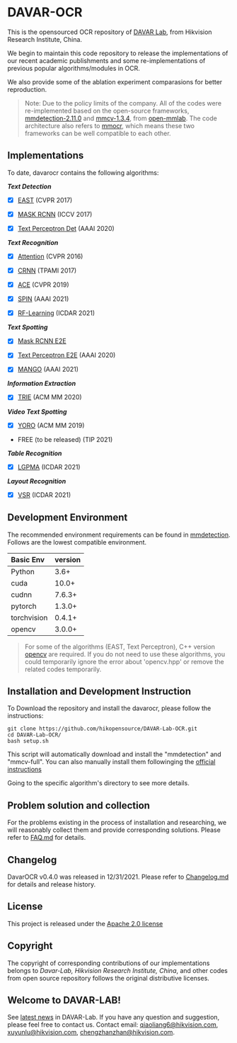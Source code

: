 # DAVAR-OCR

This is the opensourced OCR repository of [DAVAR Lab](https://davar-lab.github.io/), from Hikvision Research Institute, China. 

We begin to maintain this code repository to release the implementations of our recent academic publishments and some re-implementations of previous popular algorithms/modules in OCR. 

We also provide some of the ablation experiment comparasions for better reproduction. 

> Note: Due to the policy limits of the company. All of the codes were re-implemented based on the open-source frameworks, [mmdetection-2.11.0](https://github.com/open-mmlab/mmdetection/releases/tag/v2.11.0) and [mmcv-1.3.4](https://github.com/open-mmlab/mmcv/releases/tag/v1.3.4), from [open-mmlab](https://github.com/open-mmlab "open-mmlab"). The code architecture also refers to [mmocr](https://github.com/open-mmlab/mmocr), which means these two frameworks can be well compatible to each other.

## Implementations
To date, davarocr contains the following algorithms:

***Text Detection***

- [x] [EAST](demo/text_detection/east) (CVPR 2017)

- [x] [MASK RCNN](demo/text_detection/mask_rcnn_det) (ICCV 2017)

- [x] [Text Perceptron Det](demo/text_detection/text_perceptron_det) (AAAI 2020)

***Text Recognition***

- [x] [Attention](demo/text_recognition/__base__) (CVPR 2016)

- [x] [CRNN](demo/text_recognition/__base__) (TPAMI 2017)

- [x] [ACE](demo/text_recognition/ace) (CVPR 2019)

- [x] [SPIN](demo/text_recognition/spin) (AAAI 2021)

- [x] [RF-Learning](demo/text_recognition/rflearning) (ICDAR 2021)

***Text Spotting***

- [x] [Mask RCNN E2E](demo/text_spotting/mask_rcnn_spot/) 

- [x] [Text Perceptron E2E](demo/text_spotting/text_perceptron_spot/) (AAAI 2020)

- [x] [MANGO](demo/text_spotting/mango) (AAAI 2021)

***Information Extraction***

- [x] [TRIE](demo/text_ie/trie) (ACM MM 2020)

***Video Text Spotting***

- [x] [YORO](demo/videotext/yoro) (ACM MM 2019)

- FREE (to be released) (TIP 2021)


***Table Recognition***

- [x] [LGPMA](demo/table_recognition/lgpma) (ICDAR 2021)

***Layout Recognition***

- [x] [VSR](demo/text_layout/VSR) (ICDAR 2021)


## Development Environment
The recommended environment requirements can be found in [mmdetection](https://github.com/open-mmlab/mmdetection/). Follows are the lowest compatible environment.

| Basic Env   | version |
| :---------- | ------- |
| Python      | 3.6+    |
| cuda        | 10.0+   |
| cudnn       | 7.6.3+  |
| pytorch     | 1.3.0+  |
| torchvision | 0.4.1+  |
| opencv      | 3.0.0+  |

> For some of the algorithms (EAST, Text Perceptron), C++ version [opencv](https://opencv.org/) are required. If you do not need to use these algorithms, you could temporarily ignore the error about 'opencv.hpp' or remove the related codes temporarily. 
> 
## Installation and Development Instruction 

To Download the repository and install the davarocr, please follow the instructions:

```shell
git clone https://github.com/hikopensource/DAVAR-Lab-OCR.git
cd DAVAR-Lab-OCR/
bash setup.sh
```

This script will automatically download and install the "mmdetection" and "mmcv-full". You can also manually install them followinging the [official instructions](https://github.com/open-mmlab/mmdetection/)

Going to the specific algorithm's directory to see more details.

## Problem solution and collection
For the problems existing in the process of installation and researching, we will reasonably collect them and provide corresponding solutions. Please refer to [FAQ.md](./docs/FAQ.md) for details. 


## Changelog

DavarOCR v0.4.0 was released in 12/31/2021.
Please refer to [Changelog.md](./docs/Changelog.md) for details and release history.


## License
This project is released under the [Apache 2.0 license](./LICENSE)

## Copyright

The copyright of corresponding contributions of our implementations belongs to *Davar-Lab, Hikvision Research Institute, China*, and other codes from open source repository follows the original distributive licenses.

## Welcome to DAVAR-LAB!
See [latest news](https://davar-lab.github.io/) in DAVAR-Lab. If you have any question and suggestion, please feel free to contact us. Contact email: qiaoliang6@hikvision.com, xuyunlu@hikvision.com, chengzhanzhan@hikvision.com.
